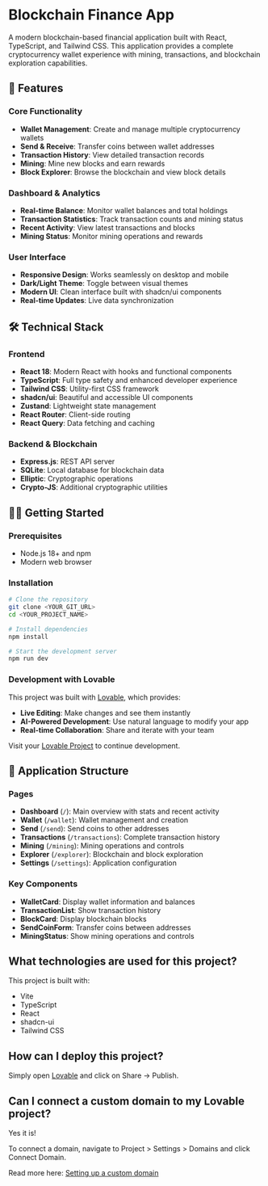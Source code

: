 # Blockchain Finance App

A modern blockchain-based financial application built with React, TypeScript, and Tailwind CSS. This application provides a complete cryptocurrency wallet experience with mining, transactions, and blockchain exploration capabilities.

## 🚀 Features

### Core Functionality
- **Wallet Management**: Create and manage multiple cryptocurrency wallets
- **Send & Receive**: Transfer coins between wallet addresses
- **Transaction History**: View detailed transaction records
- **Mining**: Mine new blocks and earn rewards
- **Block Explorer**: Browse the blockchain and view block details

### Dashboard & Analytics
- **Real-time Balance**: Monitor wallet balances and total holdings
- **Transaction Statistics**: Track transaction counts and mining status
- **Recent Activity**: View latest transactions and blocks
- **Mining Status**: Monitor mining operations and rewards

### User Interface
- **Responsive Design**: Works seamlessly on desktop and mobile
- **Dark/Light Theme**: Toggle between visual themes
- **Modern UI**: Clean interface built with shadcn/ui components
- **Real-time Updates**: Live data synchronization

## 🛠️ Technical Stack

### Frontend
- **React 18**: Modern React with hooks and functional components
- **TypeScript**: Full type safety and enhanced developer experience
- **Tailwind CSS**: Utility-first CSS framework
- **shadcn/ui**: Beautiful and accessible UI components
- **Zustand**: Lightweight state management
- **React Router**: Client-side routing
- **React Query**: Data fetching and caching

### Backend & Blockchain
- **Express.js**: REST API server
- **SQLite**: Local database for blockchain data
- **Elliptic**: Cryptographic operations
- **Crypto-JS**: Additional cryptographic utilities

## 🏃‍♂️ Getting Started

### Prerequisites
- Node.js 18+ and npm
- Modern web browser

### Installation

```bash
# Clone the repository
git clone <YOUR_GIT_URL>
cd <YOUR_PROJECT_NAME>

# Install dependencies
npm install

# Start the development server
npm run dev
```

### Development with Lovable

This project was built with [Lovable](https://lovable.dev), which provides:
- **Live Editing**: Make changes and see them instantly
- **AI-Powered Development**: Use natural language to modify your app
- **Real-time Collaboration**: Share and iterate with your team

Visit your [Lovable Project](https://lovable.dev/projects/dd458b8e-44c6-41ba-8dee-7686ca8b33db) to continue development.

## 📱 Application Structure

### Pages
- **Dashboard** (`/`): Main overview with stats and recent activity
- **Wallet** (`/wallet`): Wallet management and creation
- **Send** (`/send`): Send coins to other addresses
- **Transactions** (`/transactions`): Complete transaction history
- **Mining** (`/mining`): Mining operations and controls
- **Explorer** (`/explorer`): Blockchain and block exploration
- **Settings** (`/settings`): Application configuration

### Key Components
- **WalletCard**: Display wallet information and balances
- **TransactionList**: Show transaction history
- **BlockCard**: Display blockchain blocks
- **SendCoinForm**: Transfer coins between addresses
- **MiningStatus**: Show mining operations and controls

## What technologies are used for this project?

This project is built with:

- Vite
- TypeScript
- React
- shadcn-ui
- Tailwind CSS

## How can I deploy this project?

Simply open [Lovable](https://lovable.dev/projects/dd458b8e-44c6-41ba-8dee-7686ca8b33db) and click on Share -> Publish.

## Can I connect a custom domain to my Lovable project?

Yes it is!

To connect a domain, navigate to Project > Settings > Domains and click Connect Domain.

Read more here: [Setting up a custom domain](https://docs.lovable.dev/tips-tricks/custom-domain#step-by-step-guide)
